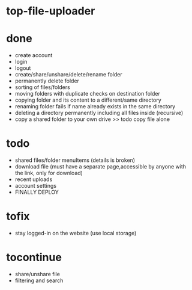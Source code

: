 # top-file-uploader

# done

- create account
- login
- logout
- create/share/unshare/delete/rename folder
- permanently delete folder
- sorting of files/folders
- moving folders with duplicate checks on destination folder
- copying folder and its content to a different/same directory
- renaming folder fails if name already exists in the same directory
- deleting a directory permanently including all files inside (recursive)
- copy a shared folder to your own drive >> todo copy file alone

# todo

- shared files/folder menuItems (details is broken)
- download file (must have a separate page,accessible by anyone with the link, only for download)
- recent uploads
- account settings
- FINALLY DEPLOY

# tofix

- stay logged-in on the website (use local storage)

# tocontinue

- share/unshare file
- filtering and search
